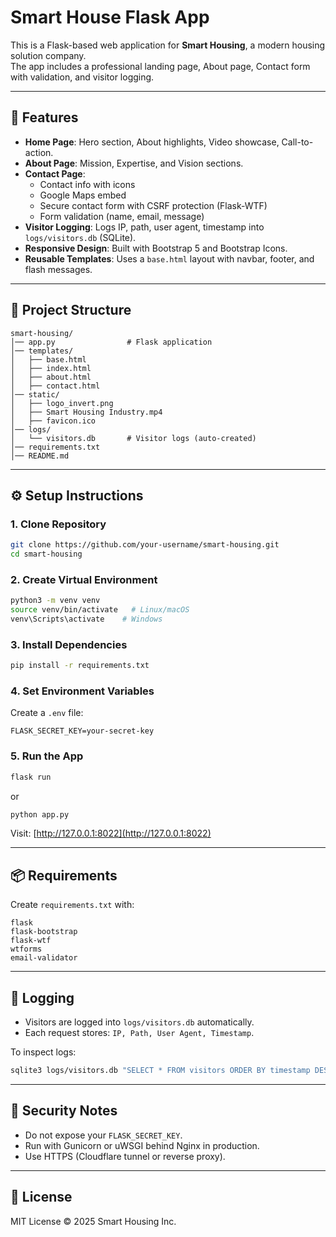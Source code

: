 # Smart House Flask App

This is a Flask-based web application for **Smart Housing**, a modern housing solution company.  
The app includes a professional landing page, About page, Contact form with validation, and visitor logging.

---

## 🚀 Features
- **Home Page**: Hero section, About highlights, Video showcase, Call-to-action.  
- **About Page**: Mission, Expertise, and Vision sections.  
- **Contact Page**:  
  - Contact info with icons  
  - Google Maps embed  
  - Secure contact form with CSRF protection (Flask-WTF)  
  - Form validation (name, email, message)  
- **Visitor Logging**: Logs IP, path, user agent, timestamp into `logs/visitors.db` (SQLite).  
- **Responsive Design**: Built with Bootstrap 5 and Bootstrap Icons.  
- **Reusable Templates**: Uses a `base.html` layout with navbar, footer, and flash messages.

---

## 📂 Project Structure
```
smart-housing/
│── app.py                # Flask application
│── templates/
│   ├── base.html
│   ├── index.html
│   ├── about.html
│   ├── contact.html
│── static/
│   ├── logo_invert.png
│   ├── Smart Housing Industry.mp4
│   ├── favicon.ico
│── logs/
│   └── visitors.db       # Visitor logs (auto-created)
│── requirements.txt
│── README.md
```

---

## ⚙️ Setup Instructions

### 1. Clone Repository
```bash
git clone https://github.com/your-username/smart-housing.git
cd smart-housing
```

### 2. Create Virtual Environment
```bash
python3 -m venv venv
source venv/bin/activate   # Linux/macOS
venv\Scripts\activate    # Windows
```

### 3. Install Dependencies
```bash
pip install -r requirements.txt
```

### 4. Set Environment Variables
Create a `.env` file:
```
FLASK_SECRET_KEY=your-secret-key
```

### 5. Run the App
```bash
flask run
```
or
```bash
python app.py
```

Visit: [http://127.0.0.1:8022](http://127.0.0.1:8022)

---

## 📦 Requirements
Create `requirements.txt` with:
```
flask
flask-bootstrap
flask-wtf
wtforms
email-validator
```

---

## 📝 Logging
- Visitors are logged into `logs/visitors.db` automatically.
- Each request stores: `IP, Path, User Agent, Timestamp`.

To inspect logs:
```bash
sqlite3 logs/visitors.db "SELECT * FROM visitors ORDER BY timestamp DESC LIMIT 10;"
```

---

## 🔐 Security Notes
- Do not expose your `FLASK_SECRET_KEY`.  
- Run with Gunicorn or uWSGI behind Nginx in production.  
- Use HTTPS (Cloudflare tunnel or reverse proxy).

---

## 📄 License
MIT License © 2025 Smart Housing Inc.
